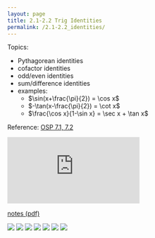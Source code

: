 ```yaml
---
layout: page
title: 2.1-2.2 Trig Identities
permalink: /2.1-2.2_identities/
---
```


Topics: 
- Pythagorean identities
- cofactor identities
- odd/even identities
- sum/difference identities
- examples:
    - $\sin(x+\frac{\pi}{2}) = \cos x$
    - $-\tan(x-\frac{\pi}{2}) = \cot x$
    - $\frac{\cos x}{1-\sin x} = \sec x + \tan x$

Reference: [OSP 7.1, 7.2](https://openstax.org/books/precalculus/pages/7-1-solving-trigonometric-equations-with-identities)

<iframe class="video" src="https://www.youtube.com/embed/4CQTQNxkJcw" title="YouTube video player" frameborder="0" allow="accelerometer; autoplay; clipboard-write; encrypted-media; gyroscope; picture-in-picture" allowfullscreen></iframe>

[notes (pdf)](PCHA_2.1-2.2_TrigIdentities.pdf)

![](0.png)
![](1.png)
![](2.png)
![](3.png)
![](4.png)
![](5.png)
![](6.png)

